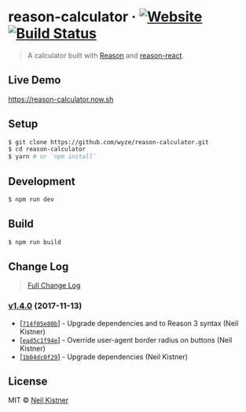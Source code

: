 # reason-calculator &middot; [![Website][website-image]][website-url] [![Build Status][circleci-image]][circleci-url]

> A calculator built with [Reason](//github.com/facebook/reason) and [reason-react](//github.com/reasonml/reason-react).

## Live Demo

https://reason-calculator.now.sh

## Setup

```sh
$ git clone https://github.com/wyze/reason-calculator.git
$ cd reason-calculator
$ yarn # or `npm install`
```

## Development

```sh
$ npm run dev
```

## Build

```sh
$ npm run build
```

## Change Log

> [Full Change Log](changelog.md)

### [v1.4.0](https://github.com/wyze/reason-calculator/releases/tag/v1.4.0) (2017-11-13)

* [[`714f05e80b`](https://github.com/wyze/reason-calculator/commit/714f05e80b)] - Upgrade dependencies and to Reason 3 syntax (Neil Kistner)
* [[`ead5c1f94e`](https://github.com/wyze/reason-calculator/commit/ead5c1f94e)] - Override user-agent border radius on buttons (Neil Kistner)
* [[`1b04dc0f29`](https://github.com/wyze/reason-calculator/commit/1b04dc0f29)] - Upgrade dependencies (Neil Kistner)

## License

MIT © [Neil Kistner](https://neilkistner.com)

[circleci-image]: https://img.shields.io/circleci/project/github/wyze/reason-calculator.svg?style=flat-square
[circleci-url]: https://circleci.com/gh/wyze/reason-calculator

[website-image]: https://img.shields.io/website-up-down-green-red/https/reason-calculator.now.sh.svg?style=flat-square
[website-url]: https://reason-calculator.now.sh
